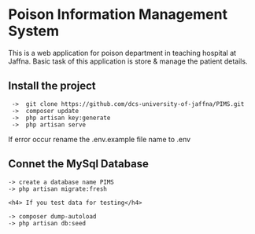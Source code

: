 <h1> Poison Information Management System </h1>

<p> This is a web application for poison department in teaching hospital at Jaffna. Basic task of this application is store & manage the patient details.



<h2> Install the project </h2>
                       
     ->  git clone https://github.com/dcs-university-of-jaffna/PIMS.git
     ->  composer update
     ->  php artisan key:generate 
     ->  php artisan serve
     
  If error occur rename  the .env.example file name to .env 



<h2> Connet the MySql Database</h2>


    -> create a database name PIMS
    -> php artisan migrate:fresh

    <h4> If you test data for testing</h4>

    -> composer dump-autoload
    -> php artisan db:seed
     

    

     
         
 
    
